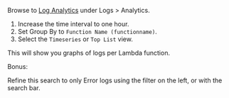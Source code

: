 Browse to [Log Analytics](https://app.datadoghq.com/logs/analytics) under Logs > Analytics.

1. Increase the time interval to one hour.
1. Set Group By to `Function Name (functionname)`.
1. Select the `Timeseries` or `Top List` view.

This will show you graphs of logs per Lambda function. 

Bonus:

Refine this search to only Error logs using the filter on the left, or with the search bar.